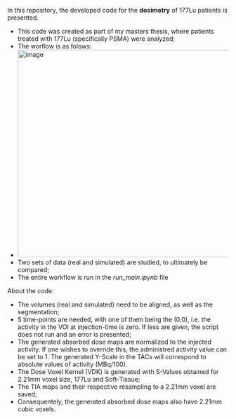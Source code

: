 In this repository, the developed code for the **dosimetry** of 177Lu patients is presented. 

- This code was created as part of my masters thesis, where patients treated with 177Lu (specifically PSMA) were analyzed;
- The worflow is as folows:
- <img width="1218" height="472" alt="image" src="https://github.com/user-attachments/assets/02fe77a5-f716-4f0e-84b1-106b60457cd9" />
- Two sets of data (real and simulated) are studied, to ultimately be compared;
- The entire workflow is run in the *run_main.ipynb* file

About the code:

- The volumes (real and simulated) need to be aligned, as well as the segmentation;
- 5 time-points are needed, with one of them being the (0,0), i.e. the activity in the VOI at injection-time is zero. If less are given, the script does not run and an error is presented;
- The generated absorbed dose maps are normalized to the injected activity. If one wishes to override this, the administred activity value can be set to 1.
The generated Y-Scale in the TACs will correspond to absolute values of activity (MBq/100).
- The Dose Voxel Kernel (VDK) is generated with S-Values obtained for 2.21mm voxel size, 177Lu and Soft-Tissue;
- The TIA maps and their respective resampling to a 2.21mm voxel are saved;
- Consequentely, the generated absorbed dose maps also have 2.21mm cubic voxels. 
  
